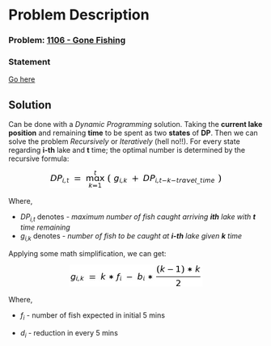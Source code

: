 # Problem Description

### Problem: [1106 - Gone Fishing](http://lightoj.com/volume_showproblem.php?problem=1106)
### Statement
[Go here](http://lightoj.com/volume_showproblem.php?problem=1106)
## Solution
Can be done with a *Dynamic Programming* solution. Taking the **current lake position** and remaining **time** to be spent as two **states** of **DP**. 
Then we can solve the problem *Recursively* or *Iteratively* (hell no!!).
For every state regarding **i-th** lake and **t** time; the optimal number is determined by the recursive formula:

<div style="text-align:center">
    <img src="Resources/Images/eqn1.jpg" alt="DP_{i,t}\ =\ \max_{k=1}^{t}\ (\ g_{i,k}\ +\ DP_{i,t-k-travel\_time}\ )"/>
</div>

Where,
* *DP<sub>i,t</sub>* denotes  -  *maximum number of fish caught arriving **ith** lake with **t** time remaining*
* *g<sub>i,k</sub>* denotes  -  *number of fish to be caught at **i-th** lake given **k** time*

Applying some math simplification, we can get:
<div style="text-align:center">
    <img src="Resources/Images/eqn2.jpg" alt="g_{i,k}\ =\ k*f_{i}\ -\ b_{i}*\frac{(k-1)*k}{2}"/>
</div>

Where,
* *f<sub>i</sub>* - number of fish expected in initial 5 mins

* *d<sub>i</sub>* - reduction in every 5 mins

